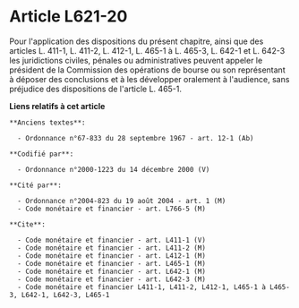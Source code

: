 # Article L621-20

Pour l'application des dispositions du présent chapitre, ainsi que des articles L. 411-1, L. 411-2, L. 412-1, L. 465-1 à L.
465-3, L. 642-1 et L. 642-3 les juridictions civiles, pénales ou administratives peuvent appeler le président de la
Commission des opérations de bourse ou son représentant à déposer des conclusions et à les développer oralement à l'audience,
sans préjudice des dispositions de l'article L. 465-1.

**Liens relatifs à cet article**

	**Anciens textes**:

	  - Ordonnance n°67-833 du 28 septembre 1967 - art. 12-1 (Ab)

	**Codifié par**:

	  - Ordonnance n°2000-1223 du 14 décembre 2000 (V)

	**Cité par**:

	  - Ordonnance n°2004-823 du 19 août 2004 - art. 1 (M)
	  - Code monétaire et financier - art. L766-5 (M)

	**Cite**:

	  - Code monétaire et financier - art. L411-1 (V)
	  - Code monétaire et financier - art. L411-2 (M)
	  - Code monétaire et financier - art. L412-1 (M)
	  - Code monétaire et financier - art. L465-1 (M)
	  - Code monétaire et financier - art. L642-1 (M)
	  - Code monétaire et financier - art. L642-3 (M)
	  - Code monétaire et financier L411-1, L411-2, L412-1, L465-1 à L465-3, L642-1, L642-3, L465-1
